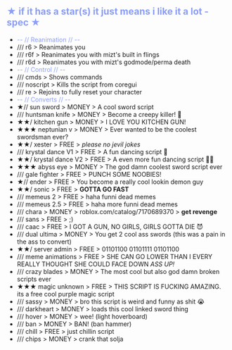 <span style="color:#8c9ef7">★ if it has a star(s) it just means i like it a lot -spec ★</span>
-
-  <span style="color:#8c9ef7">-- // Reanimation // --</span>
-  /// r6 > Reanimates you
-  /// r6f > Reanimates you with mizt's built in flings
-  /// r6d > Reanimates you with mizt's godmode/perma death
-  <span style="color:#8c9ef7">-- // Control // --</span>
-  /// cmds > Shows commands
-  /// noscript > Kills the script from coregui
-  /// re > Rejoins to fully reset your character
-  <span style="color:#8c9ef7">-- // Converts // --</span>
-  ★// sun sword > MONEY > A cool sword script
-  /// huntsman knife > MONEY > Become a creepy killer! 👻
-  ★★/ kitchen gun > MONEY > I LOVE YOU KITCHEN GUN!
-  ★★★ neptunian v > MONEY > Ever wanted to be the coolest swordsman ever?
-  ★★/ xester > FREE > *please no jevil jokes*
-  /// krystal dance V1 > FREE > A fun dancing script 🕺
-  ★★/ krystal dance V2 > FREE > A even more fun dancing script 💃🕺
-  ★★★ abyss eye > MONEY > The god damn coolest sword script ever
-  /// gale fighter > FREE > PUNCH SOME NOOBIES!
-  ★// ender > FREE > You become a really cool lookin demon guy
-  ★★/ sonic > FREE > **GOTTA GO FAST**
-  /// memeus 2 > FREE > haha funni dead memes
-  /// memeus 2.5 > FREE > haha more funni dead memes
-  /// chara > MONEY > roblox.com/catalog/7170689370 > **get revenge**
-  /// sans > FREE > ;)
-  /// caac > FREE > I GOT A GUN, NO GIRLS, GIRLS GOTTA DIE 😈
-  /// dual ultima > MONEY > You get 2 cool ass swords (this was a pain in the ass to convert)
-  ★★/ server admin > FREE > 01101100 01101111 01101100
-  /// meme animations > FREE > SHE CAN GO LOWER THAN I EVERY REALLY THOUGHT SHE COULD FACE DOWN *ASS UP!*
-  /// crazy blades > MONEY > The most cool but also god damn broken scripts ever
-  ★★★ magic unknown > FREE > THIS SCRIPT IS FUCKING AMAZING. its a free cool purple magic script
-  /// sassy > MONEY > bro this script is weird and funny as shit 😭
-  /// darkheart > MONEY > loads this cool linked sword thing 
-  /// hover > MONEY > wee! (light hoverboard) 
-  /// ban > MONEY > BAN! (ban hammer)
-  /// chill > FREE > just chillin script
-  /// chips > MONEY > crank that solja 
